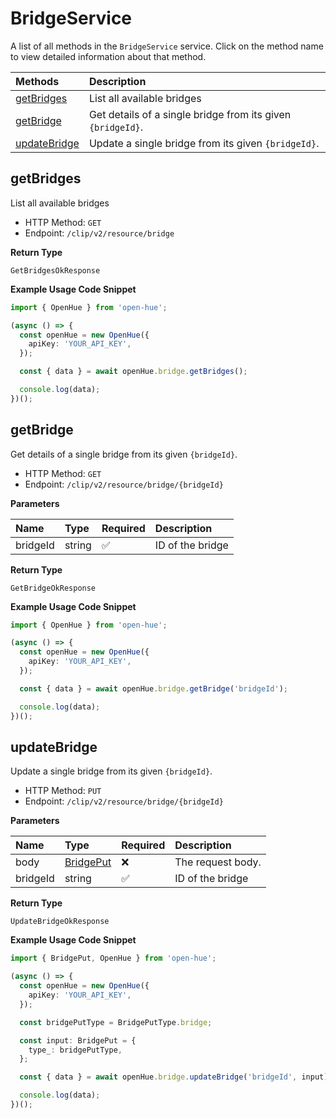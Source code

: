 # BridgeService

A list of all methods in the `BridgeService` service. Click on the method name to view detailed information about that method.

| Methods                       | Description                                                 |
| :---------------------------- | :---------------------------------------------------------- |
| [getBridges](#getbridges)     | List all available bridges                                  |
| [getBridge](#getbridge)       | Get details of a single bridge from its given `{bridgeId}`. |
| [updateBridge](#updatebridge) | Update a single bridge from its given `{bridgeId}`.         |

## getBridges

List all available bridges

- HTTP Method: `GET`
- Endpoint: `/clip/v2/resource/bridge`

**Return Type**

`GetBridgesOkResponse`

**Example Usage Code Snippet**

```typescript
import { OpenHue } from 'open-hue';

(async () => {
  const openHue = new OpenHue({
    apiKey: 'YOUR_API_KEY',
  });

  const { data } = await openHue.bridge.getBridges();

  console.log(data);
})();
```

## getBridge

Get details of a single bridge from its given `{bridgeId}`.

- HTTP Method: `GET`
- Endpoint: `/clip/v2/resource/bridge/{bridgeId}`

**Parameters**

| Name     | Type   | Required | Description      |
| :------- | :----- | :------- | :--------------- |
| bridgeId | string | ✅       | ID of the bridge |

**Return Type**

`GetBridgeOkResponse`

**Example Usage Code Snippet**

```typescript
import { OpenHue } from 'open-hue';

(async () => {
  const openHue = new OpenHue({
    apiKey: 'YOUR_API_KEY',
  });

  const { data } = await openHue.bridge.getBridge('bridgeId');

  console.log(data);
})();
```

## updateBridge

Update a single bridge from its given `{bridgeId}`.

- HTTP Method: `PUT`
- Endpoint: `/clip/v2/resource/bridge/{bridgeId}`

**Parameters**

| Name     | Type                                | Required | Description       |
| :------- | :---------------------------------- | :------- | :---------------- |
| body     | [BridgePut](../models/BridgePut.md) | ❌       | The request body. |
| bridgeId | string                              | ✅       | ID of the bridge  |

**Return Type**

`UpdateBridgeOkResponse`

**Example Usage Code Snippet**

```typescript
import { BridgePut, OpenHue } from 'open-hue';

(async () => {
  const openHue = new OpenHue({
    apiKey: 'YOUR_API_KEY',
  });

  const bridgePutType = BridgePutType.bridge;

  const input: BridgePut = {
    type_: bridgePutType,
  };

  const { data } = await openHue.bridge.updateBridge('bridgeId', input);

  console.log(data);
})();
```

<!-- This file was generated by liblab | https://liblab.com/ -->

